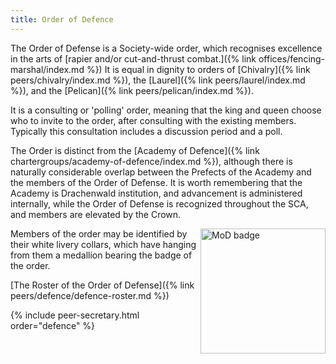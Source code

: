 ```yaml
---
title: Order of Defence
---
```


The Order of Defense is a Society-wide order, which recognises excellence in the arts of [rapier and/or cut-and-thrust combat.]({% link offices/fencing-marshal/index.md %})  It is equal in dignity to orders of [Chivalry]({% link peers/chivalry/index.md %}), the [Laurel]({% link peers/laurel/index.md %}), and the [Pelican]({% link peers/pelican/index.md %}).

It is a consulting or 'polling' order, meaning that the king and queen choose who to invite to the order, after consulting with the existing members. Typically this consultation includes a discussion period and a poll. 

The Order is distinct from the [Academy of Defence]({% link chartergroups/academy-of-defence/index.md %}), although there is naturally considerable overlap between the Prefects of the Academy and the members of the Order of Defense.  It is worth remembering that the Academy is Drachenwald institution, and advancement is administered internally, while the Order of Defense is recognized throughout the SCA, and members are elevated by the Crown.

<img align="right" src="{{ site.baseurl }}{% link peers/defence/images/MoDBadge.jpg %}" alt="MoD badge" width="200">

Members of the order may be identified by their white livery collars, which have hanging from
them a medallion bearing the badge of the order.

[The Roster of the Order of Defense]({% link peers/defence/defence-roster.md %})


{% include peer-secretary.html order="defence" %}

